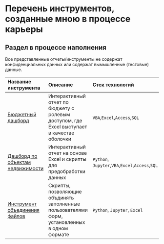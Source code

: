 # Перечень инструментов, созданные мною в процессе карьеры
## Раздел в процессе наполнения
Все представленные отчеты/инструменты не содержат конфиденциальных данных или содержат вымышленные (тестовые) данные.

| Название инструмента | Описание | Стек технологий | 
| :---------------------- | :---------------------- | :---------------------- |
| [Бюджетный дашборд](1_budget_dashboard) | Интерактивный отчет по бюджету с ролевым доступом, где Excel выступает в качестве оболочки | `VBA`,`Excel`,`Access`,`SQL` |
| [Дашборд по объектам недвижимости](2_real_estate_dashboard) | Интерактивный отчет на основе Excel и скрипты для предобработки данных | `Python`, `Jupyter`,`VBA`,`Excel`,`Access`,`SQL` |
| [Инструмент объединения файлов](3_merge_files) | Скрипты, позволяющие объдинять заполненные пользователями форм, установленных в одном формате | `Python`, `Jupyter`, `Excel` |




